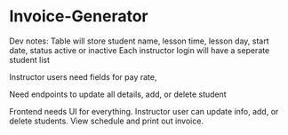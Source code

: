 # Invoice-Generator

Dev notes:
Table will store student name, lesson time, lesson day, start date, status active or inactive
Each instructor login will have a seperate student list 

Instructor users need fields for pay rate, 

Need endpoints to update all details, add, or delete student

Frontend needs UI for everything. Instructor user can update info, add, or delete students. View schedule and print out invoice. 